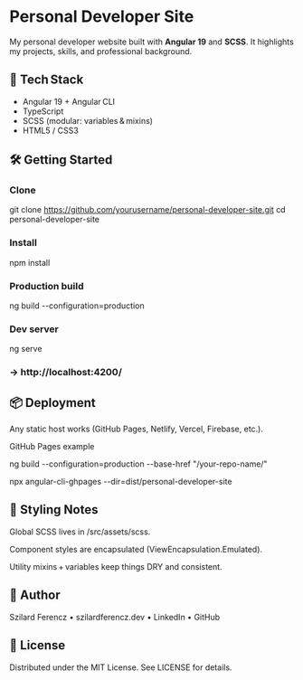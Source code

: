 # Personal Developer Site

My personal developer website built with **Angular 19** and **SCSS**. It highlights my projects, skills, and professional background.

## 🚀 Tech Stack
- Angular 19 + Angular CLI  
- TypeScript  
- SCSS (modular: variables & mixins)  
- HTML5 / CSS3  


## 🛠️ Getting Started
### Clone
git clone https://github.com/yourusername/personal-developer-site.git
cd personal-developer-site

### Install
npm install

### Production build
ng build --configuration=production

### Dev server
ng serve
### → http://localhost:4200/

## 📦 Deployment
Any static host works (GitHub Pages, Netlify, Vercel, Firebase, etc.).

GitHub Pages example

ng build --configuration=production --base-href "/your-repo-name/"

npx angular-cli-ghpages --dir=dist/personal-developer-site

## 🎨 Styling Notes
Global SCSS lives in /src/assets/scss.

Component styles are encapsulated (ViewEncapsulation.Emulated).

Utility mixins + variables keep things DRY and consistent.

## 👤 Author
Szilard Ferencz • szilardferencz.dev • LinkedIn • GitHub

## 📄 License
Distributed under the MIT License. See LICENSE for details.